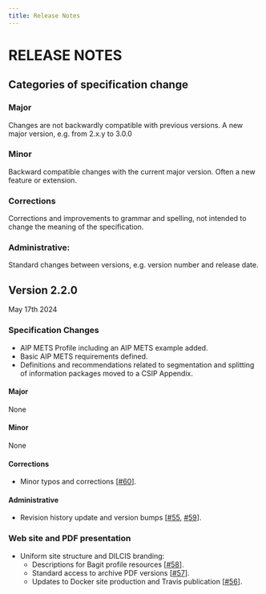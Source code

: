 ```yaml
---
title: Release Notes
---
```


RELEASE NOTES
=============

Categories of specification change
-----------------------------------

### Major
Changes are not backwardly compatible with previous versions.
A new major version, e.g. from 2.x.y to 3.0.0

### Minor
Backward compatible changes with the current major version.
Often a new feature or extension.

### Corrections
Corrections and improvements to grammar and spelling, not intended
to change the meaning of the specification.

### Administrative:
Standard changes between versions, e.g. version number and release date.

Version 2.2.0
-------------
May 17th 2024

### Specification Changes
- AIP METS Profile including an AIP METS example added.
- Basic AIP METS requirements defined.
- Definitions and recommendations related to segmentation and splitting of information packages moved to a CSIP Appendix.

#### Major
None

#### Minor
None

#### Corrections
- Minor typos and corrections [[#60][]].

#### Administrative
- Revision history update and version bumps [[#55][], [#59][]].

### Web site and PDF presentation
- Uniform site structure and DILCIS branding:
  + Descriptions for Bagit profile resources [[#58][]].
  + Standard access to archive PDF versions [[#57][]].
  + Updates to Docker site production and Travis publication [[#56][]].

[#60]: https://github.com/DILCISBoard/E-ARK-AIP/pull/60/
[#59]: https://github.com/DILCISBoard/E-ARK-AIP/pull/59/
[#58]: https://github.com/DILCISBoard/E-ARK-AIP/pull/58/
[#57]: https://github.com/DILCISBoard/E-ARK-AIP/pull/57/
[#56]: https://github.com/DILCISBoard/E-ARK-AIP/pull/56/
[#55]: https://github.com/DILCISBoard/E-ARK-AIP/pull/55/
